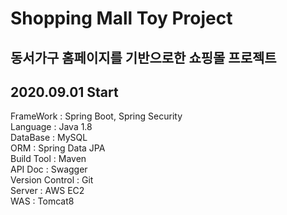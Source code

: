 
Shopping Mall Toy Project
=========================   
동서가구 홈페이지를 기반으로한 쇼핑몰 프로젝트   
----------------------------------------------
2020.09.01 Start
---------------------------------------------
FrameWork : Spring Boot, Spring Security   
Language : Java 1.8   
DataBase : MySQL   
ORM : Spring Data JPA   
Build Tool : Maven    
API Doc : Swagger   
Version Control : Git   
Server : AWS EC2   
WAS : Tomcat8   

